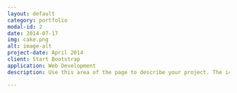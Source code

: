 ```yaml
---
layout: default
category: portfolio
modal-id: 2
date: 2014-07-17
img: cake.png
alt: image-alt
project-date: April 2014
client: Start Bootstrap
application: Web Development
description: Use this area of the page to describe your project. The icon above is part of a free icon set by <a href="https://sellfy.com/p/8Q9P/jV3VZ/">Flat Icons</a>. On their website, you can download their free set with 16 icons, or you can purchase the entire set with 146 icons for only $12!

---
```

